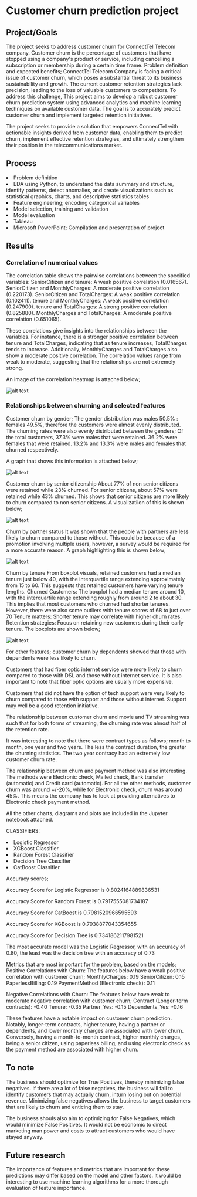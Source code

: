# Customer churn prediction project

## Project/Goals
The project seeks to address customer churn for ConnectTel Telecom company. Customer churn is the percentage of customers that have stopped using a company's product or service, including cancelling a subscription or membership during a certain time frame.
Problem definition and expected benefits;
ConnectTel Telecom Company is facing a critical issue of customer churn, which poses a substantial threat to its business sustainability and growth. The current customer retention strategies lack precision, leading to the loss of valuable customers to competitors. To address this challenge, This project aims to develop a robust customer churn prediction system using advanced analytics and machine learning techniques on available customer data. The goal is to accurately predict customer churn and implement targeted retention initiatives.

The project seeks to provide a solution that empowers ConnectTel with actionable insights derived from customer data, enabling them to predict churn, implement effective retention strategies, and ultimately strengthen their position in the telecommunications market.

## Process
<li> Problem definition
<li> EDA using Python, to understand the data summary and structure, identify patterns, detect anomalies, and create visualizations such as  statistical graphics, charts, and descriptive statistics tables
<li> Feature engineering; encoding categorical variables
<li> Model selection, training and validation
<li> Model evaluation
<li>Tableau
<li>Microsoft PowerPoint; Compilation and presentation of project

## Results
### Correlation of numerical values

The correlation table shows the pairwise correlations between the specified variables:
SeniorCitizen and tenure: A weak positive correlation (0.016567).
SeniorCitizen and MonthlyCharges: A moderate positive correlation (0.220173).
SeniorCitizen and TotalCharges: A weak positive correlation (0.102411).
tenure and MonthlyCharges: A weak positive correlation (0.247900).
tenure and TotalCharges: A strong positive correlation (0.825880).
MonthlyCharges and TotalCharges: A moderate positive correlation (0.651065).

These correlations give insights into the relationships between the variables. For instance, there is a stronger positive correlation between tenure and TotalCharges, indicating that as tenure increases, TotalCharges tends to increase. Additionally, MonthlyCharges and TotalCharges also show a moderate positive correlation. The correlation values range from weak to moderate, suggesting that the relationships are not extremely strong.

An image of the correlation heatmap is attached below;

![alt text](image.png)


### Relationships between churning and selected features
Customer churn by gender;
The gender distribution was males 50.5% : females 49.5%, therefore the customers were almost evenly distributed. The churning rates were also evenly distributed between the genders;
Of the total customers, 37.3% were males that were retained. 36.2% were females that were retained. 13.2% and 13.3% were males and females that churned respectively.

A graph that shows this information is attached below; 

![alt text](image-1.png)

Customer churn by senior citizenship
About 77% of non senior citizens were retained while 23% churned. For senior citizens, about 57% were retained while 43% churned. This shows that senior citizens are more likely to churn compared to non senior citizens. A visualizatiion of this is shown below;

![alt text](image-2.png)

Churn by partner status
It was shown that the people with partners are less likely to churn compared to those without. This could be because of a promotion involving multiple users, however, a survey would be required for a more accurate reason. A graph highlighting this is shown below;

![alt text](image-3.png)

Churn by tenure
From boxplot visuals, retained customers had a median tenure just below 40, with the interquartile range extending approximately from 15 to 60.
This suggests that retained customers have varying tenure lengths.
Churned Customers:
The boxplot had a median tenure around 10, with the interquartile range extending roughly from around 2 to about 30. 
This implies that most customers who churned had shorter tenures. However, there were also some outliers with tenure scores of 68 to just over 70
Tenure matters: Shorter tenure may correlate with higher churn rates.
Retention strategies: Focus on retaining new customers during their early tenure.
The boxplots are shown below;

![alt text](image-4.png)


For other features;
customer churn by dependents showed that those with dependents were less likely to churn.

Customers that had fiber optic internet service were more likely to churn compared to those with DSL and those without internet service. It is also important to note that fiber optic options are usually more expensive.

Customers that did not have the option of tech support were very likely to churn compared to those with support and those without internet. Support may well be a good retention initiative.

The relationship between customer churn and movie and TV streaming was such that for both forms of streaming, the churning rate was almost half of the retention rate.

It was interesting to note that there were contract types as follows; month to month, one year and two years. The less the contract duration, the greater the churning statistics. The two year contracy had an extremely low customer churn rate.

The relationship between churn and payment method was also interesting. The methods were Electronic check, Mailed check, Bank transfer (automatic) and Credit card (automatic). For all the other methods, customer churn was around +/-20%, while for Electronic check, churn was around 45%. This means the company has to look at providing alternatives to Electronic check payment method.

All the other charts, diagrams and plots are included in the Jupyter notebook attached.

CLASSIFIERS:

<li>Logistic Regressor
<li>XGBoost Classifier 
<li>Random Forest Classifier
<li>Decision Tree Classifier
<li>CatBoost Classifier

Accuracy scores;

Accuracy Score for Logistic Regressor is 0.8024164889836531 

Accuracy Score for Random Forest is 0.7917555081734187 

Accuracy Score for CatBoost is 0.7981520966595593 

Accuracy Score for XGBoost is 0.7938877043354655 

Accuracy Score for Decision Tree is 0.7341862117981521

The most accurate model was the Logistic Regressor, with an accuracy of 0.80, the least was the decision tree with an accuracy of 0.73

Metrics that are most important for the problem, based on the models;
Positive Correlations with Churn: The features below have a weak positive correlation with customer churn; MonthlyCharges: 0.19 SeniorCitizen: 0.15 PaperlessBilling: 0.19 PaymentMethod (Electronic check): 0.11

Negative Correlations with Churn: The features below have weak to moderate negative correlation with customer churn;
Contract (Longer-term contracts): -0.40 Tenure: -0.35 Partner_Yes: -0.15 Dependents_Yes: -0.16

These features have a notable impact on customer churn prediction. Notably, longer-term contracts, higher tenure, having a partner or dependents, and lower monthly charges are associated with lower churn. Conversely, having a month-to-month contract, higher monthly charges, being a senior citizen, using paperless billing, and using electronic check as the payment method are associated with higher churn.

## To note
The business should optimize for True Positives, thereby minimizing false negatives. If there are a lot of false negatives, the business will fail to identify customers that may actually churn, inturn losing out on potential revenue. Minimizing false negatives allows the business to target customers that are likely to churn and enticing them to stay.

The business shouls also aim to optimizing for False Negatives, which would minimize False Positives. It would not be economic to direct marketing man power and costs to attract customers who would have stayed anyway.

## Future research
The importance of features and metrics that are important for these predictions may differ based on the model and other factors. It would be interesting to use machine learning algorithms for a more thorough evaluation of feature importance.
